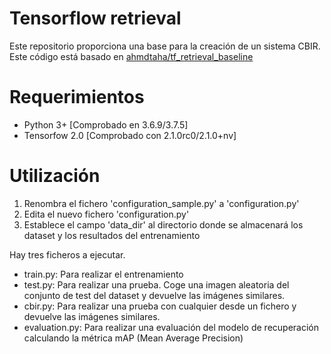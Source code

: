 #  Tensorflow retrieval

Este repositorio proporciona una base para la creación de un sistema CBIR.
Este código está basado en [ahmdtaha/tf_retrieval_baseline](https://github.com/ahmdtaha/tf_retrieval_baseline.git)


# Requerimientos

- Python 3+ [Comprobado en 3.6.9/3.7.5]
- Tensorfow 2.0 [Comprobado con 2.1.0rc0/2.1.0+nv]

# Utilización

1. Renombra el fichero 'configuration_sample.py' a 'configuration.py'
2. Edita el nuevo fichero 'configuration.py'
3. Establece el campo 'data_dir' al directorio donde se almacenará los dataset y los resultados del entrenamiento


Hay tres ficheros a ejecutar.

- train.py: Para realizar el entrenamiento
- test.py: Para realizar una prueba. Coge una imagen aleatoria del conjunto de test del dataset y devuelve las imágenes similares.
- cbir.py: Para realizar una prueba con cualquier desde un fichero y devuelve las imágenes similares.
- evaluation.py: Para realizar una evaluación del modelo de recuperación calculando la métrica mAP (Mean Average Precision)
